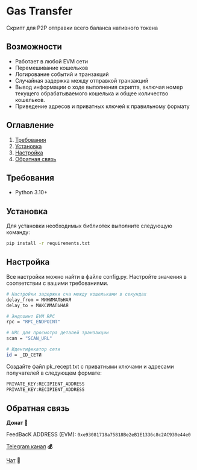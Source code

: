 # Gas Transfer

Скрипт для P2P отправки всего баланса нативного токена

## Возможности

- Работает в любой EVM сети
- Перемешивание кошельков
- Логирование событий и транзакций 
- Случайная задержка между отправкой транзакций
- Вывод информации о ходе выполнения скрипта, включая номер текущего обрабатываемого кошелька и общее количество кошельков.
- Приведение адресов и приватных ключей к правильному формату

## Оглавление

1. [Требования](#требования)
2. [Установка](#установка)
3. [Настройка](#настройка)
4. [Обратная связь](#обратная-связь)

## Требования <a name="требования"></a>

- Python 3.10+

## Установка <a name="установка"></a>

Для установки необходимых библиотек выполните следующую команду:

```bash
pip install -r requirements.txt
```

## Настройка <a name="настройка"></a>

Все настройки можно найти в файле config.py. Настройте значения в соответствии с вашими требованиями.

```bash
# Настройки задержки сна между кошельками в секундах
delay_from = МИНИМАЛЬНАЯ
delay_to = МАКСИМАЛЬНАЯ

# Эндпоинт EVM RPC
rpc = "RPC_ENDPOINT"

# URL для просмотра деталей транзакции
scan = "SCAN_URL"

# Идентификатор сети
id = _ID_СЕТИ

```

Создайте файл pk_recept.txt с приватными ключами и адресами получателей в следующем формате:

```bash
PRIVATE_KEY:RECIPIENT_ADDRESS
PRIVATE_KEY:RECIPIENT_ADDRESS
```

## Обратная связь <a name="обратная-связь"></a>

**Донат 🍩**

FeedBacK ADDRESS (EVM): `0xe93081718a75818Be2eB1E1336c8c2AC930e44e0`

[Telegram канал](https://t.me/MyKlondike) **💰**

[Чат](https://t.me/Klondike_Talks) **🗿**
